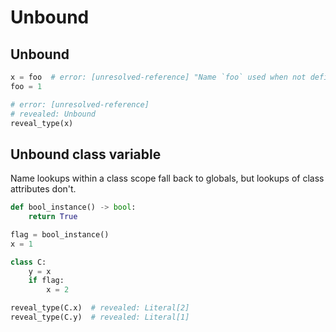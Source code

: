 # Unbound

## Unbound

```py
x = foo  # error: [unresolved-reference] "Name `foo` used when not defined"
foo = 1

# error: [unresolved-reference]
# revealed: Unbound
reveal_type(x)
```

## Unbound class variable

Name lookups within a class scope fall back to globals, but lookups of class attributes don't.

```py
def bool_instance() -> bool:
    return True

flag = bool_instance()
x = 1

class C:
    y = x
    if flag:
        x = 2

reveal_type(C.x)  # revealed: Literal[2]
reveal_type(C.y)  # revealed: Literal[1]
```
